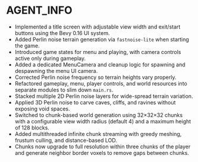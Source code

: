 # AGENT_INFO

- Implemented a title screen with adjustable view width and exit/start buttons using the Bevy 0.16 UI system.
- Added Perlin noise terrain generation via `fastnoise-lite` when starting the game.
- Introduced game states for menu and playing, with camera controls active only during gameplay.
- Added a dedicated MenuCamera and cleanup logic for spawning and despawning the menu UI camera.
- Corrected Perlin noise frequency so terrain heights vary properly.
- Refactored gameplay, menu, player controls, and world resources into separate modules to slim down `main.rs`.
- Stacked multiple 2D Perlin noise layers for wide-spread terrain variation.
- Applied 3D Perlin noise to carve caves, cliffs, and ravines without exposing void spaces.
- Switched to chunk-based world generation using 32×32×32 chunks with a configurable view width radius (default 4) and a maximum height of 128 blocks.
- Added multithreaded infinite chunk streaming with greedy meshing, frustum culling, and distance-based LOD.
- Chunks now upgrade to full resolution within three chunks of the player and generate neighbor border voxels to remove gaps between chunks.
